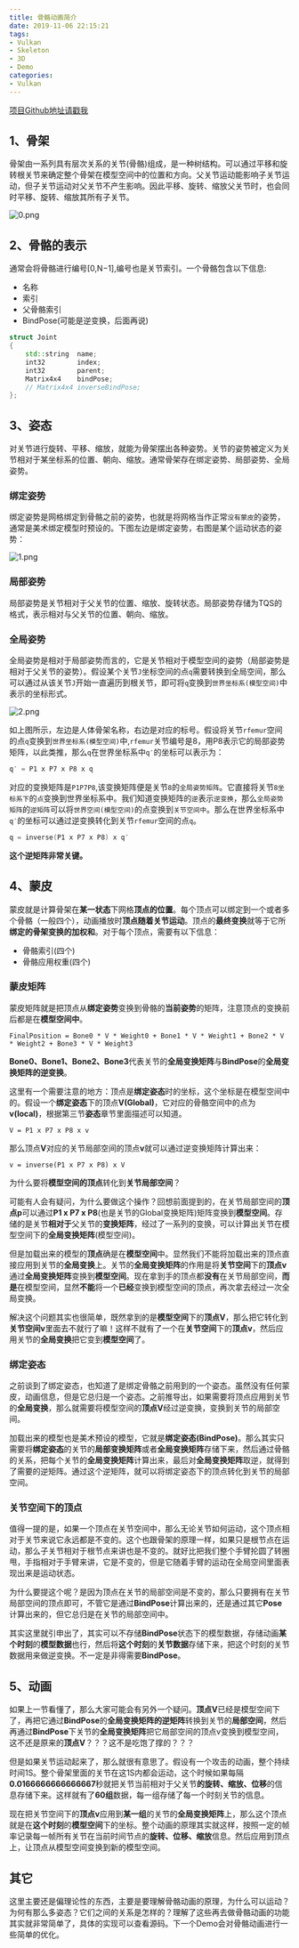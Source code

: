 ```yaml
---
title: 骨骼动画简介
date: 2019-11-06 22:15:21
tags:
- Vulkan
- Skeleton
- 3D
- Demo
categories:
- Vulkan
---
```


[项目Github地址请戳我](https://github.com/BobLChen/VulkanDemos)

## 1、骨架

骨架由一系列具有层次关系的关节(骨骼)组成，是一种树结构。可以通过平移和旋转根关节来确定整个骨架在模型空间中的位置和方向。父关节运动能影响子关节运动，但子关节运动对父关节不产生影响。因此平移、旋转、缩放父关节时，也会同时平移、旋转、缩放其所有子关节。

<!-- more -->

![0.png](0.png)

## 2、骨骼的表示

通常会将骨骼进行编号[0,N−1],编号也是关节索引。一个骨骼包含以下信息:
- 名称
- 索引
- 父骨骼索引
- BindPose(可能是逆变换，后面再说)

```c++
struct Joint
{
    std::string  name;
    int32        index;
    int32        parent;
    Matrix4x4    bindPose;
    // Matrix4x4 inverseBindPose;
};
```

## 3、姿态

对关节进行旋转、平移、缩放，就能为骨架摆出各种姿势。关节的姿势被定义为关节相对于某坐标系的位置、朝向、缩放。通常骨架存在绑定姿势、局部姿势、全局姿势。

### 绑定姿势

绑定姿势是网格绑定到骨骼之前的姿势，也就是将网格当作正常`没有蒙皮`的姿势，通常是美术绑定模型时预设的。下图左边是绑定姿势，右图是某个运动状态的姿势：

![1.png](1.png)

### 局部姿势

局部姿势是关节相对于父关节的位置、缩放、旋转状态。局部姿势存储为TQS的格式，表示相对与父关节的位置、朝向、缩放。

### 全局姿势

全局姿势是相对于局部姿势而言的，它是关节相对于模型空间的姿势（局部姿势是相对于父关节的姿势）。假设某个关节`J`坐标空间的点`q`需要转换到全局空间，那么可以通过从该关节`J`开始一直遍历到根关节，即可将`q`变换到`世界坐标系(模型空间)`中表示的坐标形式。

![2.png](2.png)

如上图所示，左边是人体骨架名称，右边是对应的标号。假设将关节`rfemur`空间的点`q`变换到`世界坐标系(模型空间)`中,`rfemur`关节编号是8，用P8表示它的局部姿势矩阵，以此类推，那么`q`在世界坐标系中`q′`的坐标可以表示为：
```C++
q′ = P1 x P7 x P8 x q
```
对应的变换矩阵是`P1P7P8`,该变换矩阵便是关节`8`的`全局姿势矩阵`。它直接将关节`8坐标系下`的`点`变换到世界坐标系中。我们知道变换矩阵的`逆`表示`逆变换`，那么`全局姿势矩阵`的`逆矩阵`可以将`世界空间(模型空间)`的点变换到`关节空间中`。那么在世界坐标系中`q′`的坐标可以通过逆变换转化到关节`rfemur`空间的点`q`。
```C++
q = inverse(P1 x P7 x P8) x q′
```

**这个逆矩阵非常关键。**

## 4、蒙皮

蒙皮就是计算骨架在**某一状态**下网格**顶点的位置**。每个顶点可以绑定到一个或者多个骨骼（一般四个），动画播放时**顶点随着关节运动**。顶点的**最终变换**就等于它所**绑定的骨架变换的加权和**。对于每个顶点，需要有以下信息：

- 骨骼索引(四个)
- 骨骼应用权重(四个)

### 蒙皮矩阵

蒙皮矩阵就是把顶点从**绑定姿势**变换到骨骼的**当前姿势**的矩阵，注意顶点的变换前后都是在**模型空间中**。

```
FinalPosition = Bone0 * V * Weight0 + Bone1 * V * Weight1 + Bone2 * V * Weight2 + Bone3 * V * Weight3
```

**Bone0、Bone1、Bone2、Bone3**代表关节的**全局变换矩阵**与**BindPose**的**全局变换矩阵的逆变换**。

这里有一个需要注意的地方：顶点是**绑定姿态**时的坐标，这个坐标是在模型空间中的。假设一个**绑定姿态**下的顶点**V(Global)**，它对应的骨骼空间中的点为**v(local)**，根据第三节**姿态**章节里面描述可以知道。

```
V = P1 x P7 x P8 x v
```

那么顶点**V**对应的关节局部空间的顶点**v**就可以通过逆变换矩阵计算出来：

```
v = inverse(P1 x P7 x P8) x V
```

为什么要将**模型空间的顶点**转化到**关节局部空间**？

可能有人会有疑问，为什么要做这个操作？回想前面提到的，在关节局部空间的**顶点p**可以通过**P1 x P7 x P8**(也是关节的Global变换矩阵)矩阵变换到**模型空间**。存储的是关节**相对于**父关节的**变换矩阵**，经过了一系列的变换，可以计算出关节在模型空间下的**全局变换矩阵**(模型空间)。

但是加载出来的模型的**顶点**确是在**模型空间**中。显然我们不能将加载出来的顶点直接应用到关节的**全局变换**上。关节的**全局变换矩阵**的作用是将**关节空间**下的**顶点v**通过**全局变换矩阵**变换到**模型空间**。现在拿到手的顶点都**没有**在关节局部空间，**而是**在模型空间，显然**不能**将一个**已经**变换到模型空间的顶点，再次拿去经过一次全局变换。

解决这个问题其实也很简单，既然拿到的是**模型空间**下的**顶点V**，那么把它转化到**关节空间v**里面去不就行了嘛！这样不就有了一个在**关节空间**下的**顶点v**，然后应用关节的**全局变换**把它变到**模型空间**了。

### 绑定姿态

之前谈到了绑定姿态，也知道了是绑定骨骼之前用到的一个姿态。虽然没有任何蒙皮，动画信息，但是它总归是一个姿态。之前推导出，如果需要将顶点应用到关节的**全局变换**，那么就需要将模型空间的**顶点V**经过逆变换，变换到关节的局部空间。

加载出来的模型也是美术预设的模型，它就是**绑定姿态(BindPose)**。那么其实只需要将**绑定姿态**的关节的**局部变换矩阵**或者**全局变换矩阵**存储下来，然后通过骨骼的关系，把每个关节的**全局变换矩阵**计算出来，最后对**全局变换矩阵**取逆，就得到了需要的逆矩阵。通过这个逆矩阵，就可以将绑定姿态下的顶点转化到关节的局部空间。

### 关节空间下的顶点

值得一提的是，如果一个顶点在关节空间中，那么无论关节如何运动，这个顶点相对于关节来说它永远都是不变的。这个也跟骨架的原理一样，如果只是根节点在运动，那么子关节相对于根节点来讲也是不变的。就好比把我们整个手臂抡圆了转圈甩，手指相对于手臂来讲，它是不变的，但是它随着手臂的运动在全局空间里面表现出来是运动状态。

为什么要提这个呢？是因为顶点在关节的局部空间是不变的，那么只要拥有在关节局部空间的顶点即可，不管它是通过**BindPose**计算出来的，还是通过其它**Pose**计算出来的，但它总归是在关节的局部空间中。

其实这里就引申出了，其实可以不存储**BindPose**状态下的模型数据，存储动画**某个时刻**的**模型数据**也行，然后将**这个时刻**的**关节数据**存储下来，把这个时刻的关节数据用来做逆变换。不一定是非得需要**BindPose**。

## 5、动画

如果上一节看懂了，那么大家可能会有另外一个疑问。**顶点V**已经是模型空间下了，再把它通过**BindPose**的**全局变换矩阵的逆矩阵**转换到关节的**局部空间**，然后再通过**BindPose**下关节的**全局变换矩阵**把它局部空间的顶点v变换到模型空间，这不还是原来的**顶点V**？？？这不是吃饱了撑的？？？

但是如果关节运动起来了，那么就很有意思了。假设有一个攻击的动画，整个持续时间1S。整个骨架里面的关节在这1S内都会运动，这个时候如果每隔**0.0166666666666667**秒就把关节当前相对于父关节**的旋转、缩放、位移**的信息存储下来。这样就有了**60组**数据，每一组存储了每一个时刻关节的信息。

现在把关节空间下的**顶点v**应用到**某一组**的关节的**全局变换矩阵**上，那么这个顶点就是在**这个时刻**的**模型空间**下的坐标。整个动画的原理其实就这样，按照一定的帧率记录每一帧所有关节在当前时间节点的**旋转、位移、缩放**信息。然后应用到顶点上，让顶点从模型空间变换到新的模型空间。

## 其它

这里主要还是偏理论性的东西，主要是要理解骨骼动画的原理，为什么可以运动？为何有那么多姿态？它们之间的关系是怎样的？理解了这些再去做骨骼动画的功能其实就非常简单了，具体的实现可以查看源码。下一个Demo会对骨骼动画进行一些简单的优化。


